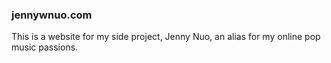 ### jennywnuo.com 

This is a website for my side project, Jenny Nuo, an alias for my online pop music passions. 
